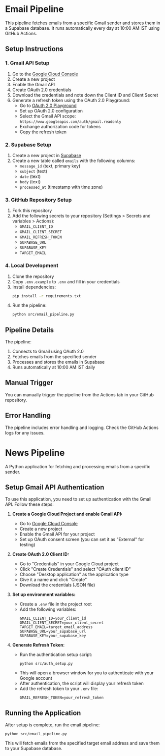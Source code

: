 # Email Pipeline

This pipeline fetches emails from a specific Gmail sender and stores them in a Supabase database. It runs automatically every day at 10:00 AM IST using GitHub Actions.

## Setup Instructions

### 1. Gmail API Setup

1. Go to the [Google Cloud Console](https://console.cloud.google.com/)
2. Create a new project
3. Enable the Gmail API
4. Create OAuth 2.0 credentials
5. Download the credentials and note down the Client ID and Client Secret
6. Generate a refresh token using the OAuth 2.0 Playground:
   - Go to [OAuth 2.0 Playground](https://developers.google.com/oauthplayground/)
   - Set up OAuth 2.0 configuration
   - Select the Gmail API scope: `https://www.googleapis.com/auth/gmail.readonly`
   - Exchange authorization code for tokens
   - Copy the refresh token

### 2. Supabase Setup

1. Create a new project in [Supabase](https://supabase.com)
2. Create a new table called `emails` with the following columns:
   - `message_id` (text, primary key)
   - `subject` (text)
   - `date` (text)
   - `body` (text)
   - `processed_at` (timestamp with time zone)

### 3. GitHub Repository Setup

1. Fork this repository
2. Add the following secrets to your repository (Settings > Secrets and variables > Actions):
   - `GMAIL_CLIENT_ID`
   - `GMAIL_CLIENT_SECRET`
   - `GMAIL_REFRESH_TOKEN`
   - `SUPABASE_URL`
   - `SUPABASE_KEY`
   - `TARGET_EMAIL`

### 4. Local Development

1. Clone the repository
2. Copy `.env.example` to `.env` and fill in your credentials
3. Install dependencies:
   ```bash
   pip install -r requirements.txt
   ```
4. Run the pipeline:
   ```bash
   python src/email_pipeline.py
   ```

## Pipeline Details

The pipeline:
1. Connects to Gmail using OAuth 2.0
2. Fetches emails from the specified sender
3. Processes and stores the emails in Supabase
4. Runs automatically at 10:00 AM IST daily

## Manual Trigger

You can manually trigger the pipeline from the Actions tab in your GitHub repository.

## Error Handling

The pipeline includes error handling and logging. Check the GitHub Actions logs for any issues.

# News Pipeline

A Python application for fetching and processing emails from a specific sender.

## Setup Gmail API Authentication

To use this application, you need to set up authentication with the Gmail API. Follow these steps:

1. **Create a Google Cloud Project and enable Gmail API:**
   - Go to [Google Cloud Console](https://console.cloud.google.com/)
   - Create a new project
   - Enable the Gmail API for your project
   - Set up OAuth consent screen (you can set it as "External" for testing)

2. **Create OAuth 2.0 Client ID:**
   - Go to "Credentials" in your Google Cloud project
   - Click "Create Credentials" and select "OAuth client ID"
   - Choose "Desktop application" as the application type
   - Give it a name and click "Create"
   - Download the credentials (JSON file)

3. **Set up environment variables:**
   - Create a `.env` file in the project root
   - Add the following variables:
     ```
     GMAIL_CLIENT_ID=your_client_id
     GMAIL_CLIENT_SECRET=your_client_secret
     TARGET_EMAIL=target_email_address
     SUPABASE_URL=your_supabase_url
     SUPABASE_KEY=your_supabase_key
     ```

4. **Generate Refresh Token:**
   - Run the authentication setup script:
     ```
     python src/auth_setup.py
     ```
   - This will open a browser window for you to authenticate with your Google account
   - After authentication, the script will display your refresh token
   - Add the refresh token to your `.env` file:
     ```
     GMAIL_REFRESH_TOKEN=your_refresh_token
     ```

## Running the Application

After setup is complete, run the email pipeline:

```
python src/email_pipeline.py
```

This will fetch emails from the specified target email address and save them to your Supabase database. 